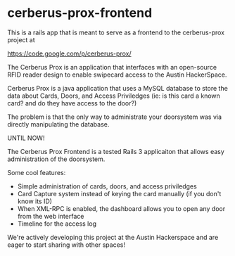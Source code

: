 # cerberus-prox-frontend

This is a rails app that is meant to serve as a frontend to the 
cerberus-prox project at

https://code.google.com/p/cerberus-prox/


The Cerberus Prox is an application that interfaces with an open-source RFID reader design to enable
swipecard access to the Austin HackerSpace.

Cerberus Prox is a java application that uses a MySQL database to store the data about Cards, Doors, and Access Priviledges
(ie: is this card a known card? and do they have access to the door?)


The problem is that the only way to administrate your doorsystem was via directly manipulating the database.

UNTIL NOW!

The Cerberus Prox Frontend is a tested Rails 3 applicaiton that allows easy administration of the doorsystem.

Some cool features:

* Simple administration of cards, doors, and access priviledges
* Card Capture system instead of keying the card manually (if you don't know its ID)
* When XML-RPC is enabled, the dashboard allows you to open any door from the web interface
* Timeline for the access log



We're actively developing this project at the Austin Hackerspace and are eager to
start sharing with other spaces!

